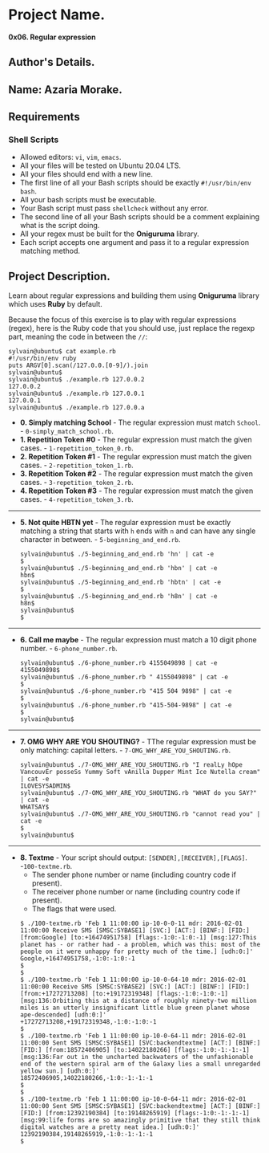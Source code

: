 # Project Name.
**0x06. Regular expression**

## Author's Details.
## Name: Azaria Morake.

##  Requirements

### Shell Scripts
*   Allowed editors: `vi`, `vim`, `emacs`.
*   All your files will be tested on Ubuntu 20.04 LTS.
*   All your files should end with a new line.
*   The first line of all your Bash scripts should be exactly `#!/usr/bin/env bash`.
*   All your bash scripts must be executable.
*   Your Bash script must pass `shellcheck` without any error.
*   The second line of all your Bash scripts should be a comment explaining what is the script doing.
*   All your regex must be built for the **Oniguruma** library.
*   Each script accepts one argument and pass it to a regular expression matching method.

## Project Description.
Learn about regular expressions and building them using **Oniguruma** library which uses **Ruby** by default.

Because the focus of this exercise is to play with regular expressions (regex), here is the Ruby code that you should use, just replace the regexp part, meaning the code in between the `//`:
```
sylvain@ubuntu$ cat example.rb
#!/usr/bin/env ruby
puts ARGV[0].scan(/127.0.0.[0-9]/).join
sylvain@ubuntu$
sylvain@ubuntu$ ./example.rb 127.0.0.2
127.0.0.2
sylvain@ubuntu$ ./example.rb 127.0.0.1
127.0.0.1
sylvain@ubuntu$ ./example.rb 127.0.0.a
```

* **0. Simply matching School** - The regular expression must match `School`. - `0-simply_match_school.rb`.
* **1. Repetition Token #0** - The regular expression must match the given cases. - `1-repetition_token_0.rb`.
* **2. Repetition Token #1** - The regular expression must match the given cases. - `2-repetition_token_1.rb`.
* **3. Repetition Token #2** - The regular expression must match the given cases. - `3-repetition_token_2.rb`.
* **4. Repetition Token #3** - The regular expression must match the given cases. - `4-repetition_token_3.rb`.
---

* **5. Not quite HBTN yet** - The regular expression must be exactly matching a string that starts with `h` ends with `n` and can have any single character in between. - `5-beginning_and_end.rb`.
    ```
    sylvain@ubuntu$ ./5-beginning_and_end.rb 'hn' | cat -e
    $
    sylvain@ubuntu$ ./5-beginning_and_end.rb 'hbn' | cat -e
    hbn$
    sylvain@ubuntu$ ./5-beginning_and_end.rb 'hbtn' | cat -e
    $
    sylvain@ubuntu$ ./5-beginning_and_end.rb 'h8n' | cat -e
    h8n$
    sylvain@ubuntu$
    $
    ```
---

* **6. Call me maybe** - The regular expression must match a 10 digit phone number. - `6-phone_number.rb`.
    ```
    sylvain@ubuntu$ ./6-phone_number.rb 4155049898 | cat -e
    4155049898$
    sylvain@ubuntu$ ./6-phone_number.rb " 4155049898" | cat -e
    $
    sylvain@ubuntu$ ./6-phone_number.rb "415 504 9898" | cat -e
    $
    sylvain@ubuntu$ ./6-phone_number.rb "415-504-9898" | cat -e
    $
    sylvain@ubuntu$
    ```
---

* **7. OMG WHY ARE YOU SHOUTING?** - TThe regular expression must be only matching: capital letters. - `7-OMG_WHY_ARE_YOU_SHOUTING.rb`.
    ```
    sylvain@ubuntu$ ./7-OMG_WHY_ARE_YOU_SHOUTING.rb "I realLy hOpe VancouvEr posseSs Yummy Soft vAnilla Dupper Mint Ice Nutella cream" | cat -e
    ILOVESYSADMIN$
    sylvain@ubuntu$ ./7-OMG_WHY_ARE_YOU_SHOUTING.rb "WHAT do you SAY?" | cat -e
    WHATSAY$
    sylvain@ubuntu$ ./7-OMG_WHY_ARE_YOU_SHOUTING.rb "cannot read you" | cat -e
    $
    sylvain@ubuntu$
    ```
---

* **8. Textme** - Your script should output: `[SENDER],[RECEIVER],[FLAGS]`. -`100-textme.rb`.
    *   The sender phone number or name (including country code if present).
    *   The receiver phone number or name (including country code if present).
    *   The flags that were used.
    ```
    $ ./100-textme.rb 'Feb 1 11:00:00 ip-10-0-0-11 mdr: 2016-02-01 11:00:00 Receive SMS [SMSC:SYBASE1] [SVC:] [ACT:] [BINF:] [FID:] [from:Google] [to:+16474951758] [flags:-1:0:-1:0:-1] [msg:127:This planet has - or rather had - a problem, which was this: most of the people on it were unhappy for pretty much of the time.] [udh:0:]'
    Google,+16474951758,-1:0:-1:0:-1
    $
    $
    $ ./100-textme.rb 'Feb 1 11:00:00 ip-10-0-64-10 mdr: 2016-02-01 11:00:00 Receive SMS [SMSC:SYBASE2] [SVC:] [ACT:] [BINF:] [FID:] [from:+17272713208] [to:+19172319348] [flags:-1:0:-1:0:-1] [msg:136:Orbiting this at a distance of roughly ninety-two million miles is an utterly insignificant little blue green planet whose ape-descended] [udh:0:]'
    +17272713208,+19172319348,-1:0:-1:0:-1
    $
    $ ./100-textme.rb 'Feb 1 11:00:00 ip-10-0-64-11 mdr: 2016-02-01 11:00:00 Sent SMS [SMSC:SYBASE1] [SVC:backendtextme] [ACT:] [BINF:] [FID:] [from:18572406905] [to:14022180266] [flags:-1:0:-1:-1:-1] [msg:136:Far out in the uncharted backwaters of the unfashionable end of the western spiral arm of the Galaxy lies a small unregarded yellow sun.] [udh:0:]'
    18572406905,14022180266,-1:0:-1:-1:-1
    $
    $
    $ ./100-textme.rb 'Feb 1 11:00:00 ip-10-0-64-11 mdr: 2016-02-01 11:00:00 Sent SMS [SMSC:SYBASE1] [SVC:backendtextme] [ACT:] [BINF:] [FID:] [from:12392190384] [to:19148265919] [flags:-1:0:-1:-1:-1] [msg:99:life forms are so amazingly primitive that they still think digital watches are a pretty neat idea.] [udh:0:]'
    12392190384,19148265919,-1:0:-1:-1:-1
    $
    ```
